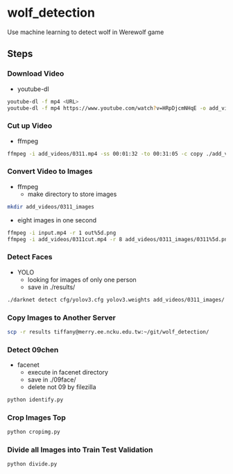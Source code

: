 # wolf_detection

Use machine learning to detect wolf in Werewolf game

## Steps


### Download Video
* youtube-dl
```sh
youtube-dl -f mp4 <URL>
youtube-dl -f mp4 https://www.youtube.com/watch?v=HRpDjcmNHqE -o add_videos/0311.mp4
```

### Cut up Video
* ffmpeg
```sh
ffmpeg -i add_videos/0311.mp4 -ss 00:01:32 -to 00:31:05 -c copy ./add_videos/0311cut.mp4
```

### Convert Video to Images
* ffmpeg
  * make directory to store images
```sh
mkdir add_videos/0311_images
```
  * eight images in one second
```sh
ffmpeg -i input.mp4 -r 1 out%5d.png
ffmpeg -i add_videos/0311cut.mp4 -r 8 add_videos/0311_images/0311%5d.png
```

### Detect Faces
* YOLO
  * looking for images of only one person
  * save in ./results/
```sh
./darknet detect cfg/yolov3.cfg yolov3.weights add_videos/0311_images/
```

### Copy Images to Another Server
```sh
scp -r results tiffany@merry.ee.ncku.edu.tw:~/git/wolf_detection/
```

### Detect 09chen
* facenet
  * execute in facenet directory
  * save in ./09face/
  * delete not 09 by filezilla
```sh
python identify.py
```

### Crop Images Top
```sh
python cropimg.py
```

### Divide all Images into Train Test Validation
```sh
python divide.py
```
